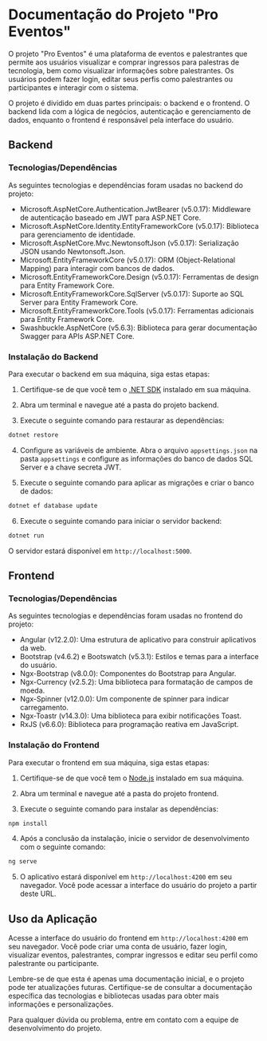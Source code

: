 # Documentação do Projeto "Pro Eventos"

O projeto "Pro Eventos" é uma plataforma de eventos e palestrantes que permite aos usuários visualizar e comprar ingressos para palestras de tecnologia, bem como visualizar informações sobre palestrantes. Os usuários podem fazer login, editar seus perfis como palestrantes ou participantes e interagir com o sistema.

O projeto é dividido em duas partes principais: o backend e o frontend. O backend lida com a lógica de negócios, autenticação e gerenciamento de dados, enquanto o frontend é responsável pela interface do usuário.

## Backend

### Tecnologias/Dependências

As seguintes tecnologias e dependências foram usadas no backend do projeto:

- Microsoft.AspNetCore.Authentication.JwtBearer (v5.0.17): Middleware de autenticação baseado em JWT para ASP.NET Core.
- Microsoft.AspNetCore.Identity.EntityFrameworkCore (v5.0.17): Biblioteca para gerenciamento de identidade.
- Microsoft.AspNetCore.Mvc.NewtonsoftJson (v5.0.17): Serialização JSON usando Newtonsoft.Json.
- Microsoft.EntityFrameworkCore (v5.0.17): ORM (Object-Relational Mapping) para interagir com bancos de dados.
- Microsoft.EntityFrameworkCore.Design (v5.0.17): Ferramentas de design para Entity Framework Core.
- Microsoft.EntityFrameworkCore.SqlServer (v5.0.17): Suporte ao SQL Server para Entity Framework Core.
- Microsoft.EntityFrameworkCore.Tools (v5.0.17): Ferramentas adicionais para Entity Framework Core.
- Swashbuckle.AspNetCore (v5.6.3): Biblioteca para gerar documentação Swagger para APIs ASP.NET Core.

### Instalação do Backend

Para executar o backend em sua máquina, siga estas etapas:

1. Certifique-se de que você tem o [.NET SDK](https://dotnet.microsoft.com/download/dotnet/5.0) instalado em sua máquina.

2. Abra um terminal e navegue até a pasta do projeto backend.

3. Execute o seguinte comando para restaurar as dependências:

```bash
dotnet restore
```

4. Configure as variáveis de ambiente. Abra o arquivo `appsettings.json` na pasta `appsettings` e configure as informações do banco de dados SQL Server e a chave secreta JWT.

5. Execute o seguinte comando para aplicar as migrações e criar o banco de dados:

```bash
dotnet ef database update
```

6. Execute o seguinte comando para iniciar o servidor backend:

```bash
dotnet run
```

O servidor estará disponível em `http://localhost:5000`.

## Frontend

### Tecnologias/Dependências

As seguintes tecnologias e dependências foram usadas no frontend do projeto:

- Angular (v12.2.0): Uma estrutura de aplicativo para construir aplicativos da web.
- Bootstrap (v4.6.2) e Bootswatch (v5.3.1): Estilos e temas para a interface do usuário.
- Ngx-Bootstrap (v8.0.0): Componentes do Bootstrap para Angular.
- Ngx-Currency (v2.5.2): Uma biblioteca para formatação de campos de moeda.
- Ngx-Spinner (v12.0.0): Um componente de spinner para indicar carregamento.
- Ngx-Toastr (v14.3.0): Uma biblioteca para exibir notificações Toast.
- RxJS (v6.6.0): Biblioteca para programação reativa em JavaScript.

### Instalação do Frontend

Para executar o frontend em sua máquina, siga estas etapas:

1. Certifique-se de que você tem o [Node.js](https://nodejs.org/) instalado em sua máquina.

2. Abra um terminal e navegue até a pasta do projeto frontend.

3. Execute o seguinte comando para instalar as dependências:

```bash
npm install
```

4. Após a conclusão da instalação, inicie o servidor de desenvolvimento com o seguinte comando:

```bash
ng serve
```

5. O aplicativo estará disponível em `http://localhost:4200` em seu navegador. Você pode acessar a interface do usuário do projeto a partir deste URL.

## Uso da Aplicação

Acesse a interface do usuário do frontend em `http://localhost:4200` em seu navegador. Você pode criar uma conta de usuário, fazer login, visualizar eventos, palestrantes, comprar ingressos e editar seu perfil como palestrante ou participante.

Lembre-se de que esta é apenas uma documentação inicial, e o projeto pode ter atualizações futuras. Certifique-se de consultar a documentação específica das tecnologias e bibliotecas usadas para obter mais informações e personalizações.

Para qualquer dúvida ou problema, entre em contato com a equipe de desenvolvimento do projeto.
